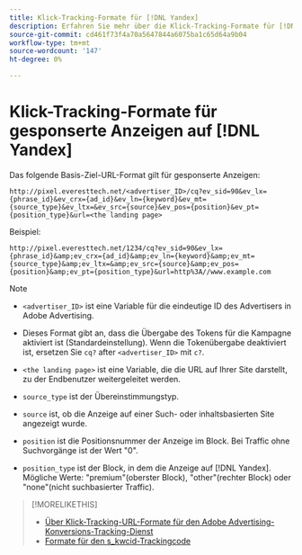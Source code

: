 ```yaml
---
title: Klick-Tracking-Formate für [!DNL Yandex]
description: Erfahren Sie mehr über die Klick-Tracking-Formate für [!DNL Yandex] Konten.
source-git-commit: cd461f73f4a70a5647844a6075ba1c65d64a9b04
workflow-type: tm+mt
source-wordcount: '147'
ht-degree: 0%

---
```


# Klick-Tracking-Formate für gesponserte Anzeigen auf [!DNL Yandex]

Das folgende Basis-Ziel-URL-Format gilt für gesponserte Anzeigen:

`http://pixel.everesttech.net/<advertiser_ID>/cq?ev_sid=90&ev_lx={phrase_id}&ev_crx={ad_id}&ev_ln={keyword}&ev_mt={source_type}&ev_ltx=&ev_src={source}&ev_pos={position}&ev_pt={position_type}&url=<the landing page>`

Beispiel:

`http://pixel.everesttech.net/1234/cq?ev_sid=90&ev_lx={phrase_id}&amp;ev_crx={ad_id}&amp;ev_ln={keyword}&amp;ev_mt={source_type}&amp;ev_ltx=&amp;ev_src={source}&amp;ev_pos={position}&amp;ev_pt={position_type}&url=http%3A//www.example.com`

>[!NOTE]
>
>* `<advertiser_ID>` ist eine Variable für die eindeutige ID des Advertisers in Adobe Advertising.
>
>* Dieses Format gibt an, dass die Übergabe des Tokens für die Kampagne aktiviert ist (Standardeinstellung). Wenn die Tokenübergabe deaktiviert ist, ersetzen Sie `cq?` after `<advertiser_ID>` mit `c?`.
>
>* `<the landing page>` ist eine Variable, die die URL auf Ihrer Site darstellt, zu der Endbenutzer weitergeleitet werden.
>
>* `source_type`  ist der Übereinstimmungstyp.
>
>* `source` ist, ob die Anzeige auf einer Such- oder inhaltsbasierten Site angezeigt wurde.
>
>* `position` ist die Positionsnummer der Anzeige im Block. Bei Traffic ohne Suchvorgänge ist der Wert &quot;0&quot;.
>
>* `position_type` ist der Block, in dem die Anzeige auf [!DNL Yandex]. Mögliche Werte: &quot;premium&quot;(oberster Block), &quot;other&quot;(rechter Block) oder &quot;none&quot;(nicht suchbasierter Traffic).


>[!MORELIKETHIS]
>
>* [Über Klick-Tracking-URL-Formate für den Adobe Advertising-Konversions-Tracking-Dienst](formats-click-tracking-about.md)
>* [Formate für den s\_kwcid-Trackingcode](skwcid-tracking-parameter.md)


